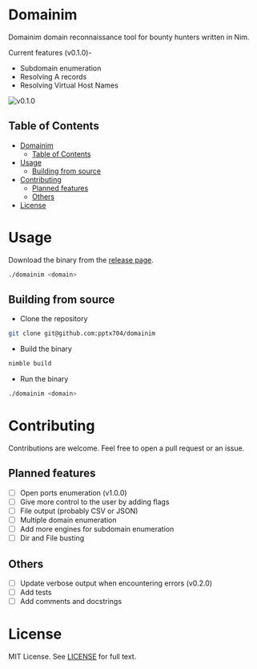# Domainim
Domainim domain reconnaissance tool for bounty hunters written in Nim.

Current features (v0.1.0)-
- Subdomain enumeration
- Resolving A records
- Resolving Virtual Host Names

![v0.1.0](https://i.postimg.cc/rFFhvm5L/image.png)

## Table of Contents
- [Domainim](#domainim)
  - [Table of Contents](#table-of-contents)
- [Usage](#usage)
  - [Building from source](#building-from-source)
- [Contributing](#contributing)
  - [Planned features](#planned-features)
  - [Others](#others)
- [License](#license)

# Usage

Download the binary from the [release page](https://github.com/pptx704/domainim/releases).

```bash
./domainim <domain>
```

## Building from source
- Clone the repository
```bash
git clone git@github.com:pptx704/domainim
```
- Build the binary
```bash
nimble build
```
- Run the binary
```bash
./domainim <domain>
```

# Contributing
Contributions are welcome. Feel free to open a pull request or an issue.

## Planned features
- [ ] Open ports enumeration (v1.0.0)
- [ ] Give more control to the user by adding flags
- [ ] File output (probably CSV or JSON)
- [ ] Multiple domain enumeration
- [ ] Add more engines for subdomain enumeration
- [ ] Dir and File busting

## Others
- [ ] Update verbose output when encountering errors (v0.2.0)
- [ ] Add tests
- [ ] Add comments and docstrings

# License
MIT License. See [LICENSE](LICENSE) for full text.